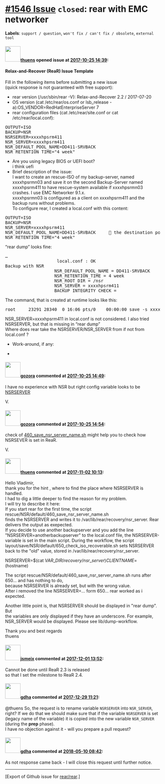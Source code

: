 [\#1546 Issue](https://github.com/rear/rear/issues/1546) `closed`: rear with EMC networker
==========================================================================================

**Labels**: `support / question`, `won't fix / can't fix / obsolete`,
`external tool`

#### <img src="https://avatars.githubusercontent.com/u/33095275?v=4" width="50">[thuens](https://github.com/thuens) opened issue at [2017-10-25 14:39](https://github.com/rear/rear/issues/1546):

#### Relax-and-Recover (ReaR) Issue Template

Fill in the following items before submitting a new issue  
(quick response is not guaranteed with free support):

-   rear version (/usr/sbin/rear -V): Relax-and-Recover 2.2 / 2017-07-20
-   OS version (cat /etc/rear/os.conf or lsb\_release
    -a):OS\_VENDOR=RedHatEnterpriseServer 7
-   rear configuration files (cat /etc/rear/site.conf or cat
    /etc/rear/local.conf):

<pre>
OUTPUT=ISO
BACKUP=NSR
NSRSERVER=xxxxhpsrm411
NSR_SERVER=xxxxhpsrm411
NSR_DEFAULT_POOL_NAME=DD411-SRVBACK
NSR_RETENTION_TIME="4 week"
</pre>

-   Are you using legacy BIOS or UEFI boot?  
    i think uefi
-   Brief description of the issue:  
    I want to create an rescue-ISO of my backup-server, named
    xxxxhpsrmn03 and save it on the second Backup-Server named
    xxxxhpsrm411 to have rescue-system available if xxxxhpsrmn03
    crashes. I use EMC Networker 9.1.x.  
    xxxxhpsrmn03 is configured as a client on xxxxhpsrm411 and the
    backup runs without problems.  
    To configure rear, I created a local.conf with this content:

<pre>
OUTPUT=ISO
BACKUP=NSR
NSR_SERVER=xxxxhpsrm411                                        the destination backup-server
NSR_DEFAULT_POOL_NAME=DD411-SRVBACK      the destination pool on xxxxhpsrm411                                       
NSR_RETENTION_TIME="4 week"
</pre>

“rear dump” looks fine:

<pre>
…
                    local.conf : OK
Backup with NSR
                   NSR_DEFAULT_POOL_NAME = DD411-SRVBACK
                   NSR_RETENTION_TIME = 4 week
                   NSR_ROOT_DIR = /nsr
                   NSR_SERVER = xxxxhpsrm411
                   BACKUP_INTEGRITY_CHECK =
</pre>

The command, that is created at runtime looks like this:

<pre>
root     23291 28340  0 16:06 pts/0    00:00:00 save -s xxxxhpsrmn03 -c xxxxhpsrmn03 -N REAR.20171025 -b DD411-SRVBACK -y 4 week /var/lib/rear/output/rear-xxxxhpsrmn03.iso
</pre>

NSR\_SERVER=xxxxhpsrm411 in local.conf is not considered. I also tried
NSRSERVER, but that is missing in “rear dump”  
Where does rear take the NSRSERVER/NSR\_SERVER from if not from
local.conf ?

-   Work-around, if any:

<!-- -->

-   

#### <img src="https://avatars.githubusercontent.com/u/12116358?u=1c5ba9dcee5ca3082f03029a7fbe647efd30eb49&v=4" width="50">[gozora](https://github.com/gozora) commented at [2017-10-25 14:49](https://github.com/rear/rear/issues/1546#issuecomment-339355519):

I have no experience with NSR but right config variable looks to be
[NSRSERVER](https://github.com/rear/rear/blob/master/usr/share/rear/conf/default.conf#L1090)

V.

#### <img src="https://avatars.githubusercontent.com/u/12116358?u=1c5ba9dcee5ca3082f03029a7fbe647efd30eb49&v=4" width="50">[gozora](https://github.com/gozora) commented at [2017-10-25 14:54](https://github.com/rear/rear/issues/1546#issuecomment-339357398):

check of
[460\_save\_nsr\_server\_name.sh](https://github.com/rear/rear/blob/master/usr/share/rear/rescue/NSR/default/460_save_nsr_server_name.sh)
might help you to check how NSRSEVER is set in ReaR.

V.

#### <img src="https://avatars.githubusercontent.com/u/33095275?v=4" width="50">[thuens](https://github.com/thuens) commented at [2017-11-02 10:13](https://github.com/rear/rear/issues/1546#issuecomment-341375592):

Hello Vladimir,  
thank you for the hint , where to find the place where NSRSERVER is
handled.  
I had to dig a little deeper to find the reason for my problem.  
I will try to describe it here:  
If you start rear for the first time, the script
rescue/NSR/default/460\_save\_nsr\_server\_name.sh  
finds the NSRSERVER and writes it to /var/lib/rear/recovery/nsr\_server.
Rear delivers the output as exepected.  
If you decide to use another backupserver and you add the line  
"NSRSERVER=anotherbackupserver" to the local.conf file, the
NSRSERVER-variable is set in the main script. During the workflow, the
script layout/save/NSR/default/650\_check\_iso\_recoverable.sh sets
NSRSERVER back to the "old" value, stored in
/var/lib/rear/recovery/nsr\_server.

NSRSERVER=$(cat $VAR\_DIR/recovery/nsr\_server)  
CLIENTNAME=$(hostname)

The script rescue/NSR/default/460\_save\_nsr\_server\_name.sh runs after
650... and has nothing to do,  
because NSRSERVER is already set, but with the wrong value.  
After i removed the line NSRSERVER=... form 650... rear worked as i
expected.

Another little point is, that NSRSERVER should be displayed in "rear
dump". But  
the variables are only displayed if they have an underscore. For
example, NSR\_SERVER would be displayed. Please see lib/dump-workflow.

Thank you and best regards  
thuens

#### <img src="https://avatars.githubusercontent.com/u/1788608?u=925fc54e2ce01551392622446ece427f51e2f0ce&v=4" width="50">[jsmeix](https://github.com/jsmeix) commented at [2017-12-01 13:52](https://github.com/rear/rear/issues/1546#issuecomment-348499881):

Cannot be done until ReaR 2.3 is released  
so that I set the milestone to ReaR 2.4.

#### <img src="https://avatars.githubusercontent.com/u/888633?u=cdaeb31efcc0048d3619651aa18dd4b76e636b21&v=4" width="50">[gdha](https://github.com/gdha) commented at [2017-12-29 11:21](https://github.com/rear/rear/issues/1546#issuecomment-354433643):

@thuens So, the request is to rename variable `NSRSERVER` into
`NSR_SERVER`, right? If we do that we should make sure that if the
variable `NSRSERVER` is set (legacy name of the variable) it is copied
into the new variable `NSR_SERVER` (during the **prep** phase).  
I have no objection against it - will you prepare a pull request?

#### <img src="https://avatars.githubusercontent.com/u/888633?u=cdaeb31efcc0048d3619651aa18dd4b76e636b21&v=4" width="50">[gdha](https://github.com/gdha) commented at [2018-05-10 08:42](https://github.com/rear/rear/issues/1546#issuecomment-387992230):

As not response came back - I will close this request until further
notice.

------------------------------------------------------------------------

\[Export of Github issue for
[rear/rear](https://github.com/rear/rear).\]
